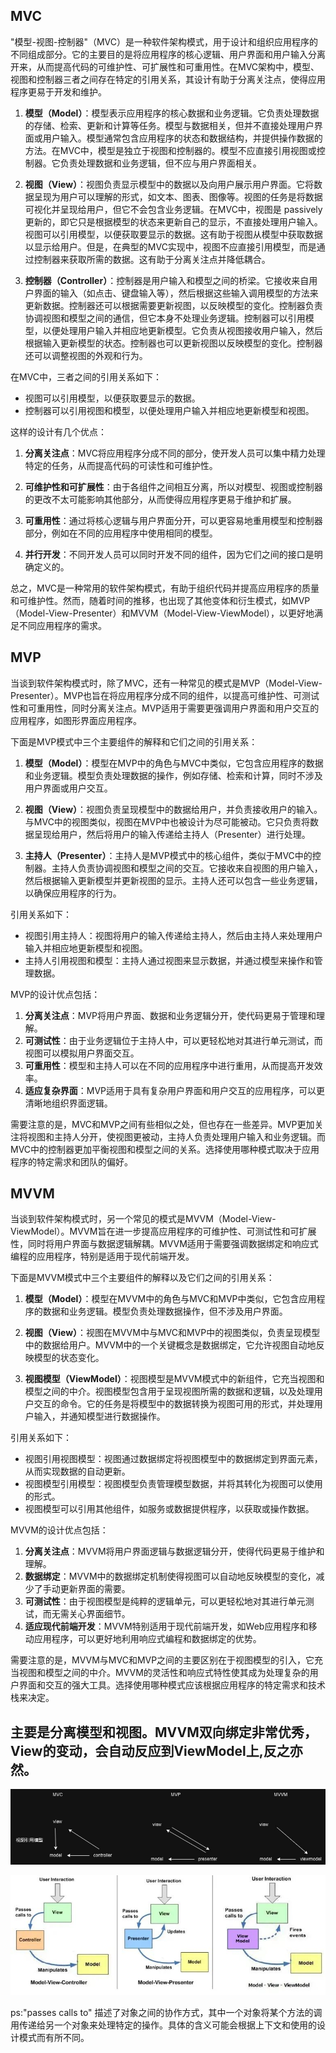 ## MVC
"模型-视图-控制器"（MVC）是一种软件架构模式，用于设计和组织应用程序的不同组成部分。它的主要目的是将应用程序的核心逻辑、用户界面和用户输入分离开来，从而提高代码的可维护性、可扩展性和可重用性。在MVC架构中，模型、视图和控制器三者之间存在特定的引用关系，其设计有助于分离关注点，使得应用程序更易于开发和维护。

1. **模型（Model）**：模型表示应用程序的核心数据和业务逻辑。它负责处理数据的存储、检索、更新和计算等任务。模型与数据相关，但并不直接处理用户界面或用户输入。模型通常包含应用程序的状态和数据结构，并提供操作数据的方法。在MVC中，模型是独立于视图和控制器的。模型不应直接引用视图或控制器。它负责处理数据和业务逻辑，但不应与用户界面相关。

2. **视图（View）**：视图负责显示模型中的数据以及向用户展示用户界面。它将数据呈现为用户可以理解的形式，如文本、图表、图像等。视图的任务是将数据可视化并呈现给用户，但它不会包含业务逻辑。在MVC中，视图是 passively 更新的，即它只是根据模型的状态来更新自己的显示，不直接处理用户输入。视图可以引用模型，以便获取要显示的数据。这有助于视图从模型中获取数据以显示给用户。但是，在典型的MVC实现中，视图不应直接引用模型，而是通过控制器来获取所需的数据。这有助于分离关注点并降低耦合。


3. **控制器（Controller）**：控制器是用户输入和模型之间的桥梁。它接收来自用户界面的输入（如点击、键盘输入等），然后根据这些输入调用模型的方法来更新数据。控制器还可以根据需要更新视图，以反映模型的变化。控制器负责协调视图和模型之间的通信，但它本身不处理业务逻辑。控制器可以引用模型，以便处理用户输入并相应地更新模型。它负责从视图接收用户输入，然后根据输入更新模型的状态。控制器也可以更新视图以反映模型的变化。控制器还可以调整视图的外观和行为。


在MVC中，三者之间的引用关系如下：

- 视图可以引用模型，以便获取要显示的数据。
- 控制器可以引用视图和模型，以便处理用户输入并相应地更新模型和视图。

这样的设计有几个优点：

1. **分离关注点**：MVC将应用程序分成不同的部分，使开发人员可以集中精力处理特定的任务，从而提高代码的可读性和可维护性。

2. **可维护性和可扩展性**：由于各组件之间相互分离，所以对模型、视图或控制器的更改不太可能影响其他部分，从而使得应用程序更易于维护和扩展。

3. **可重用性**：通过将核心逻辑与用户界面分开，可以更容易地重用模型和控制器部分，例如在不同的应用程序中使用相同的模型。

4. **并行开发**：不同开发人员可以同时开发不同的组件，因为它们之间的接口是明确定义的。

总之，MVC是一种常用的软件架构模式，有助于组织代码并提高应用程序的质量和可维护性。然而，随着时间的推移，也出现了其他变体和衍生模式，如MVP（Model-View-Presenter）和MVVM（Model-View-ViewModel），以更好地满足不同应用程序的需求。

## MVP
当谈到软件架构模式时，除了MVC，还有一种常见的模式是MVP（Model-View-Presenter）。MVP也旨在将应用程序分成不同的组件，以提高可维护性、可测试性和可重用性，同时分离关注点。MVP适用于需要更强调用户界面和用户交互的应用程序，如图形界面应用程序。

下面是MVP模式中三个主要组件的解释和它们之间的引用关系：

1. **模型（Model）**：模型在MVP中的角色与MVC中类似，它包含应用程序的数据和业务逻辑。模型负责处理数据的操作，例如存储、检索和计算，同时不涉及用户界面或用户交互。

2. **视图（View）**：视图负责呈现模型中的数据给用户，并负责接收用户的输入。与MVC中的视图类似，视图在MVP中也被设计为尽可能被动。它只负责将数据呈现给用户，然后将用户的输入传递给主持人（Presenter）进行处理。

3. **主持人（Presenter）**：主持人是MVP模式中的核心组件，类似于MVC中的控制器。主持人负责协调视图和模型之间的交互。它接收来自视图的用户输入，然后根据输入更新模型并更新视图的显示。主持人还可以包含一些业务逻辑，以确保应用程序的行为。

引用关系如下：

- 视图引用主持人：视图将用户的输入传递给主持人，然后由主持人来处理用户输入并相应地更新模型和视图。
- 主持人引用视图和模型：主持人通过视图来显示数据，并通过模型来操作和管理数据。

MVP的设计优点包括：

1. **分离关注点**：MVP将用户界面、数据和业务逻辑分开，使代码更易于管理和理解。
2. **可测试性**：由于业务逻辑位于主持人中，可以更轻松地对其进行单元测试，而视图可以模拟用户界面交互。
3. **可重用性**：模型和主持人可以在不同的应用程序中进行重用，从而提高开发效率。
4. **适应复杂界面**：MVP适用于具有复杂用户界面和用户交互的应用程序，可以更清晰地组织界面逻辑。

需要注意的是，MVC和MVP之间有些相似之处，但也存在一些差异。MVP更加关注将视图和主持人分开，使视图更被动，主持人负责处理用户输入和业务逻辑。而MVC中的控制器更加平衡视图和模型之间的关系。选择使用哪种模式取决于应用程序的特定需求和团队的偏好。
## MVVM
当谈到软件架构模式时，另一个常见的模式是MVVM（Model-View-ViewModel）。MVVM旨在进一步提高应用程序的可维护性、可测试性和可扩展性，同时将用户界面与数据逻辑解耦。MVVM适用于需要强调数据绑定和响应式编程的应用程序，特别是适用于现代前端开发。

下面是MVVM模式中三个主要组件的解释以及它们之间的引用关系：

1. **模型（Model）**：模型在MVVM中的角色与MVC和MVP中类似，它包含应用程序的数据和业务逻辑。模型负责处理数据操作，但不涉及用户界面。

2. **视图（View）**：视图在MVVM中与MVC和MVP中的视图类似，负责呈现模型中的数据给用户。MVVM中的一个关键概念是数据绑定，它允许视图自动地反映模型的状态变化。

3. **视图模型（ViewModel）**：视图模型是MVVM模式中的新组件，它充当视图和模型之间的中介。视图模型包含用于呈现视图所需的数据和逻辑，以及处理用户交互的命令。它的任务是将模型中的数据转换为视图可用的形式，并处理用户输入，并通知模型进行数据操作。

引用关系如下：

- 视图引用视图模型：视图通过数据绑定将视图模型中的数据绑定到界面元素，从而实现数据的自动更新。
- 视图模型引用模型：视图模型负责管理模型数据，并将其转化为视图可以使用的形式。
- 视图模型可以引用其他组件，如服务或数据提供程序，以获取或操作数据。

MVVM的设计优点包括：

1. **分离关注点**：MVVM将用户界面逻辑与数据逻辑分开，使得代码更易于维护和理解。
2. **数据绑定**：MVVM中的数据绑定机制使得视图可以自动地反映模型的变化，减少了手动更新界面的需要。
3. **可测试性**：由于视图模型是纯粹的逻辑单元，可以更轻松地对其进行单元测试，而无需关心界面细节。
4. **适应现代前端开发**：MVVM特别适用于现代前端开发，如Web应用程序和移动应用程序，可以更好地利用响应式编程和数据绑定的优势。

需要注意的是，MVVM与MVC和MVP之间的主要区别在于视图模型的引入，它充当视图和模型之间的中介。MVVM的灵活性和响应式特性使其成为处理复杂的用户界面和交互的强大工具。选择使用哪种模式应该根据应用程序的特定需求和技术栈来决定。


## 主要是分离模型和视图。MVVM双向绑定非常优秀，View的变动，会自动反应到ViewModel上,反之亦然。
![MV和MV之间的层](https://github.com/TheWorld-SQX/BestPractices_CSharpCode/blob/master/Image/%E8%A7%86%E5%9B%BE%E6%A8%A1%E5%9E%8B%E7%9B%B8%E5%85%B3%E6%A1%86%E6%9E%B6.jpg)

![起始于用户界面和业务逻辑分离](https://github.com/TheWorld-SQX/BestPractices_CSharpCode/blob/master/Image/640.jpg)

ps:"passes calls to" 描述了对象之间的协作方式，其中一个对象将某个方法的调用传递给另一个对象来处理特定的操作。具体的含义可能会根据上下文和使用的设计模式而有所不同。
